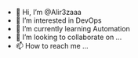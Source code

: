 - 👋 Hi, I’m @Alir3zaaa
- 👀 I’m interested in DevOps
- 🌱 I’m currently learning Automation
- 💞️ I’m looking to collaborate on ...
- 📫 How to reach me ...

<!---
Alir3zaaa/Alir3zaaa is a ✨ special ✨ repository because its `README.md` (this file) appears on your GitHub profile.
You can click the Preview link to take a look at your changes.
--->
